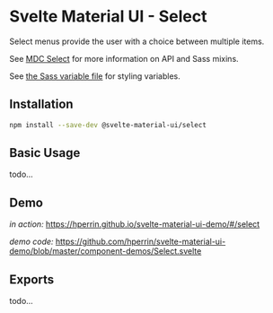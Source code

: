 # Svelte Material UI - Select

Select menus provide the user with a choice between multiple items.

See [MDC Select](https://material.io/develop/web/components/input-controls/select-menus/) for more information on API and Sass mixins.

See [the Sass variable file](https://github.com/material-components/material-components-web/blob/v3.1.1/packages/mdc-select/_variables.scss) for styling variables.

## Installation

```sh
npm install --save-dev @svelte-material-ui/select
```

## Basic Usage

todo...

## Demo

*in action:* https://hperrin.github.io/svelte-material-ui-demo/#/select

*demo code:* https://github.com/hperrin/svelte-material-ui-demo/blob/master/component-demos/Select.svelte

## Exports

todo...